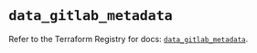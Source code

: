 # `data_gitlab_metadata`

Refer to the Terraform Registry for docs: [`data_gitlab_metadata`](https://registry.terraform.io/providers/gitlabhq/gitlab/17.3.0/docs/data-sources/metadata).
